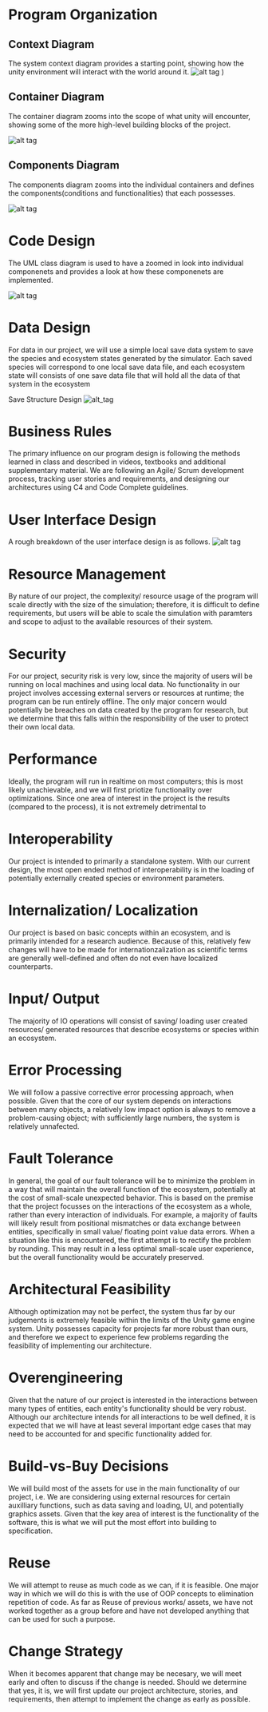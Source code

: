 # Program Organization
## Context Diagram
The system context diagram provides a starting point, showing how the unity environment will interact with the world around it.
![alt tag](https://i.imgur.com/6dFqmVs.png)
)

## Container Diagram
The container diagram zooms into the scope of what unity will encounter, showing some of the more high-level building blocks of the project.

![alt tag](https://i.imgur.com/fef9ef6.png)

## Components Diagram
The components diagram zooms into the individual containers and defines the components(conditions and functionalities) that each possesses. 

![alt tag](https://i.imgur.com/fyzkyyZ.png)

# Code Design
The UML class diagram is used to have a zoomed in look into individual componenets and provides a look at how these componenets are implemented.

![alt tag](https://i.imgur.com/p6lJmlW.png)

# Data Design
  For data in our project, we will use a simple local save data system to save the species and ecosystem states generated by the simulator. Each saved species will correspond to one local save data file, and each ecosystem state will consists of one save data file that will hold all the data of that system in the ecosystem
  
 Save Structure Design
 ![alt_tag](https://imgur.com/a/bepREAY)
  
# Business Rules
  The primary influence on our program design is following the methods learned in class and described in videos, textbooks and additional supplementary material. We are following an Agile/ Scrum development process, tracking user stories and requirements, and designing our architectures using C4 and Code Complete guidelines.
# User Interface Design
  A rough breakdown of the user interface design is as follows.
  ![alt tag](https://i.imgur.com/lPO57b5.png)
# Resource Management
  By nature of our project, the complexity/ resource usage of the program will scale directly with the size of the simulation; therefore, it is difficult to define requirements, but users will be able to scale the simulation with paramters and scope to adjust to the available resources of their system.
# Security
  For our project, security risk is very low, since the majority of users will be running on local machines and using local data. No functionality in our project involves accessing external servers or resources at runtime; the program can be run entirely offline. The only major concern would potentially be breaches on data created by the program for research, but we determine that this falls within the responsibility of the user to protect their own local data.
# Performance
  Ideally, the program will run in realtime on most computers; this is most likely unachievable, and we will first priotize functionality over optimizations. Since one area of interest in the project is the results (compared to the process), it is not extremely detrimental to 
# Interoperability
  Our project is intended to primarily a standalone system. With our current design, the most open ended method of interoperability is in the loading of potentially externally created species or environment parameters.
# Internalization/ Localization
  Our project is based on basic concepts within an ecosystem, and is primarily intended for a research audience. Because of this, relatively few changes will have to be made for internationzalization as scientific terms are generally well-defined and often do not even have localized counterparts.
# Input/ Output
  The majority of IO operations will consist of saving/ loading user created resources/ generated resources that describe ecosystems or species within an ecosystem.
# Error Processing
  We will follow a passive corrective error processing approach, when possible. Given that the core of our system depends on interactions between many objects, a relatively low impact option is always to remove a problem-causing object; with sufficiently large numbers, the system is relatively unnafected.
# Fault Tolerance
  In general, the goal of our fault tolerance will be to minimize the problem in a way that will maintain the overall function of the ecosystem, potentially at the cost of small-scale unexpected behavior. This is based on the premise that the project focusses on the interactions of the ecosystem as a whole, rather than every interaction of individuals.
  For example, a majority of faults will likely result from positional mismatches or data exchange between entities, specifically in small value/ floating point value data errors. When a situation like this is encountered, the first attempt is to rectify the problem by rounding. This may result in a less optimal small-scale user experience, but the overall functionality would be accurately preserved. 
# Architectural Feasibility
  Although optimization may not be perfect, the system thus far by our judgements is extremely feasible within the limits of the Unity game engine system. Unity possesses capacity for projects far more robust than ours, and therefore we expect to experience few problems regarding the feasibility of implementing our architecture.
# Overengineering
  Given that the nature of our project is interested in the interactions between many types of entities, each entity's functionality should be very robust. Although our architecture intends for all interactions to be well defined, it is expected that we will have at least several important edge cases that may need to be accounted for and specific functionality added for.
# Build-vs-Buy Decisions
  We will build most of the assets for use in the main functionality of our project, i.e. We are considering using external resources for certain auxilliary functions, such as data saving and loading, UI, and potentially graphics assets. Given that the key area of interest is the functionality of the software, this is what we will put the most effort into building to specification.
# Reuse
  We will attempt to reuse as much code as we can, if it is feasible. One major way in which we will do this is with the use of OOP concepts to elimination repetition of code. As far as Reuse of previous works/ assets, we have not worked together as a group before and have not developed anything that can be used for such a purpose.
# Change Strategy
  When it becomes apparent that change may be necesary, we will meet early and often to discuss if the change is needed. Should we determine that yes, it is, we will first update our project architecture, stories, and requirements, then attempt to implement the change as early as possible.




